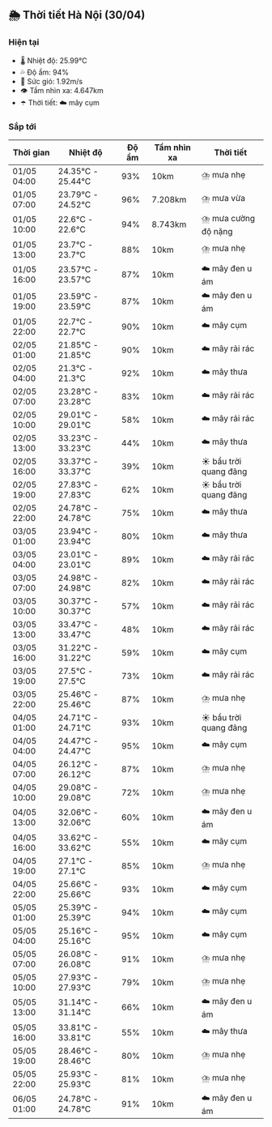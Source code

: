 ## 🌦️ Thời tiết Hà Nội (30/04)

### Hiện tại

- 🌡️ Nhiệt độ: 25.99℃
- 💦 Độ ẩm: 94%
- 💨 Sức gió: 1.92m/s
- 👁️ Tầm nhìn xa: 4.647km
- ☂️ Thời tiết: ☁️ mây cụm

### Sắp tới

| Thời gian | Nhiệt độ | Độ ẩm | Tầm nhìn xa | Thời tiết |
| --- | --- | --- | --- | --- |
| 01/05 04:00 | 24.35℃ - 25.44℃ | 93% | 10km | ⛈️ mưa nhẹ |
| 01/05 07:00 | 23.79℃ - 24.52℃ | 96% | 7.208km | ⛈️ mưa vừa |
| 01/05 10:00 | 22.6℃ - 22.6℃ | 94% | 8.743km | ⛈️ mưa cường độ nặng |
| 01/05 13:00 | 23.7℃ - 23.7℃ | 88% | 10km | ⛈️ mưa nhẹ |
| 01/05 16:00 | 23.57℃ - 23.57℃ | 87% | 10km | ☁️ mây đen u ám |
| 01/05 19:00 | 23.59℃ - 23.59℃ | 87% | 10km | ☁️ mây đen u ám |
| 01/05 22:00 | 22.7℃ - 22.7℃ | 90% | 10km | ☁️ mây cụm |
| 02/05 01:00 | 21.85℃ - 21.85℃ | 90% | 10km | ☁️ mây rải rác |
| 02/05 04:00 | 21.3℃ - 21.3℃ | 92% | 10km | ☁️ mây thưa |
| 02/05 07:00 | 23.28℃ - 23.28℃ | 83% | 10km | ☁️ mây rải rác |
| 02/05 10:00 | 29.01℃ - 29.01℃ | 58% | 10km | ☁️ mây rải rác |
| 02/05 13:00 | 33.23℃ - 33.23℃ | 44% | 10km | ☁️ mây thưa |
| 02/05 16:00 | 33.37℃ - 33.37℃ | 39% | 10km | ☀️ bầu trời quang đãng |
| 02/05 19:00 | 27.83℃ - 27.83℃ | 62% | 10km | ☀️ bầu trời quang đãng |
| 02/05 22:00 | 24.78℃ - 24.78℃ | 75% | 10km | ☁️ mây thưa |
| 03/05 01:00 | 23.94℃ - 23.94℃ | 80% | 10km | ☁️ mây thưa |
| 03/05 04:00 | 23.01℃ - 23.01℃ | 89% | 10km | ☁️ mây rải rác |
| 03/05 07:00 | 24.98℃ - 24.98℃ | 82% | 10km | ☁️ mây rải rác |
| 03/05 10:00 | 30.37℃ - 30.37℃ | 57% | 10km | ☁️ mây rải rác |
| 03/05 13:00 | 33.47℃ - 33.47℃ | 48% | 10km | ☁️ mây rải rác |
| 03/05 16:00 | 31.22℃ - 31.22℃ | 59% | 10km | ☁️ mây cụm |
| 03/05 19:00 | 27.5℃ - 27.5℃ | 73% | 10km | ☁️ mây rải rác |
| 03/05 22:00 | 25.46℃ - 25.46℃ | 87% | 10km | ⛈️ mưa nhẹ |
| 04/05 01:00 | 24.71℃ - 24.71℃ | 93% | 10km | ☀️ bầu trời quang đãng |
| 04/05 04:00 | 24.47℃ - 24.47℃ | 95% | 10km | ☁️ mây cụm |
| 04/05 07:00 | 26.12℃ - 26.12℃ | 87% | 10km | ⛈️ mưa nhẹ |
| 04/05 10:00 | 29.08℃ - 29.08℃ | 72% | 10km | ⛈️ mưa nhẹ |
| 04/05 13:00 | 32.06℃ - 32.06℃ | 60% | 10km | ☁️ mây đen u ám |
| 04/05 16:00 | 33.62℃ - 33.62℃ | 55% | 10km | ☁️ mây cụm |
| 04/05 19:00 | 27.1℃ - 27.1℃ | 85% | 10km | ⛈️ mưa nhẹ |
| 04/05 22:00 | 25.66℃ - 25.66℃ | 93% | 10km | ☁️ mây cụm |
| 05/05 01:00 | 25.39℃ - 25.39℃ | 94% | 10km | ☁️ mây cụm |
| 05/05 04:00 | 25.16℃ - 25.16℃ | 95% | 10km | ☁️ mây cụm |
| 05/05 07:00 | 26.08℃ - 26.08℃ | 91% | 10km | ⛈️ mưa nhẹ |
| 05/05 10:00 | 27.93℃ - 27.93℃ | 79% | 10km | ⛈️ mưa nhẹ |
| 05/05 13:00 | 31.14℃ - 31.14℃ | 66% | 10km | ☁️ mây đen u ám |
| 05/05 16:00 | 33.81℃ - 33.81℃ | 55% | 10km | ☁️ mây thưa |
| 05/05 19:00 | 28.46℃ - 28.46℃ | 80% | 10km | ⛈️ mưa nhẹ |
| 05/05 22:00 | 25.93℃ - 25.93℃ | 81% | 10km | ⛈️ mưa nhẹ |
| 06/05 01:00 | 24.78℃ - 24.78℃ | 91% | 10km | ☁️ mây đen u ám |
